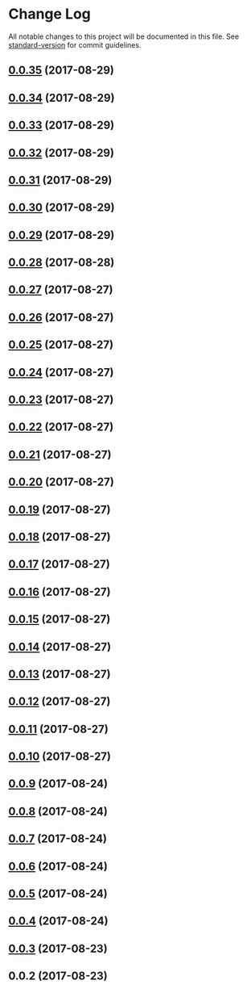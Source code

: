 # Change Log

All notable changes to this project will be documented in this file. See [standard-version](https://github.com/conventional-changelog/standard-version) for commit guidelines.

<a name="0.0.35"></a>
## [0.0.35](https://github.com/sapienstech/angular-hybrid-forms/compare/v0.0.34...v0.0.35) (2017-08-29)



<a name="0.0.34"></a>
## [0.0.34](https://github.com/sapienstech/angular-hybrid-forms/compare/v0.0.33...v0.0.34) (2017-08-29)



<a name="0.0.33"></a>
## [0.0.33](https://github.com/sapienstech/angular-hybrid-forms/compare/v0.0.32...v0.0.33) (2017-08-29)



<a name="0.0.32"></a>
## [0.0.32](https://github.com/sapienstech/angular-hybrid-forms/compare/v0.0.31...v0.0.32) (2017-08-29)



<a name="0.0.31"></a>
## [0.0.31](https://github.com/sapienstech/angular-hybrid-forms/compare/v0.0.30...v0.0.31) (2017-08-29)



<a name="0.0.30"></a>
## [0.0.30](https://github.com/sapienstech/angular-hybrid-forms/compare/v0.0.28...v0.0.30) (2017-08-29)



<a name="0.0.29"></a>
## [0.0.29](https://github.com/sapienstech/angular-hybrid-forms/compare/v0.0.28...v0.0.29) (2017-08-29)



<a name="0.0.28"></a>
## [0.0.28](https://github.com/sapienstech/angular-hybrid-forms/compare/v0.0.27...v0.0.28) (2017-08-28)



<a name="0.0.27"></a>
## [0.0.27](https://github.com/sapienstech/angular-hybrid-forms/compare/v0.0.26...v0.0.27) (2017-08-27)



<a name="0.0.26"></a>
## [0.0.26](https://github.com/sapienstech/angular-hybrid-forms/compare/v0.0.25...v0.0.26) (2017-08-27)



<a name="0.0.25"></a>
## [0.0.25](https://github.com/sapienstech/angular-hybrid-forms/compare/v0.0.24...v0.0.25) (2017-08-27)



<a name="0.0.24"></a>
## [0.0.24](https://github.com/sapienstech/angular-hybrid-forms/compare/v0.0.23...v0.0.24) (2017-08-27)



<a name="0.0.23"></a>
## [0.0.23](https://github.com/sapienstech/angular-hybrid-forms/compare/v0.0.22...v0.0.23) (2017-08-27)



<a name="0.0.22"></a>
## [0.0.22](https://github.com/sapienstech/angular-hybrid-forms/compare/v0.0.21...v0.0.22) (2017-08-27)



<a name="0.0.21"></a>
## [0.0.21](https://github.com/sapienstech/angular-hybrid-forms/compare/v0.0.20...v0.0.21) (2017-08-27)



<a name="0.0.20"></a>
## [0.0.20](https://github.com/sapienstech/angular-hybrid-forms/compare/v0.0.19...v0.0.20) (2017-08-27)



<a name="0.0.19"></a>
## [0.0.19](https://github.com/sapienstech/angular-hybrid-forms/compare/v0.0.18...v0.0.19) (2017-08-27)



<a name="0.0.18"></a>
## [0.0.18](https://github.com/sapienstech/angular-hybrid-forms/compare/v0.0.17...v0.0.18) (2017-08-27)



<a name="0.0.17"></a>
## [0.0.17](https://github.com/sapienstech/angular-hybrid-forms/compare/v0.0.16...v0.0.17) (2017-08-27)



<a name="0.0.16"></a>
## [0.0.16](https://github.com/sapienstech/angular-hybrid-forms/compare/v0.0.15...v0.0.16) (2017-08-27)



<a name="0.0.15"></a>
## [0.0.15](https://github.com/sapienstech/angular-hybrid-forms/compare/v0.0.14...v0.0.15) (2017-08-27)



<a name="0.0.14"></a>
## [0.0.14](https://github.com/sapienstech/angular-hybrid-forms/compare/v0.0.13...v0.0.14) (2017-08-27)



<a name="0.0.13"></a>
## [0.0.13](https://github.com/sapienstech/angular-hybrid-forms/compare/v0.0.12...v0.0.13) (2017-08-27)



<a name="0.0.12"></a>
## [0.0.12](https://github.com/sapienstech/angular-hybrid-forms/compare/v0.0.11...v0.0.12) (2017-08-27)



<a name="0.0.11"></a>
## [0.0.11](https://github.com/sapienstech/angular-hybrid-forms/compare/v0.0.10...v0.0.11) (2017-08-27)



<a name="0.0.10"></a>
## [0.0.10](https://github.com/sapienstech/angular-hybrid-forms/compare/v0.0.9...v0.0.10) (2017-08-27)



<a name="0.0.9"></a>
## [0.0.9](https://github.com/sapienstech/angular-hybrid-forms/compare/v0.0.8...v0.0.9) (2017-08-24)



<a name="0.0.8"></a>
## [0.0.8](https://github.com/sapienstech/angular-hybrid-forms/compare/v0.0.7...v0.0.8) (2017-08-24)



<a name="0.0.7"></a>
## [0.0.7](https://github.com/sapienstech/angular-hybrid-forms/compare/v0.0.6...v0.0.7) (2017-08-24)



<a name="0.0.6"></a>
## [0.0.6](https://github.com/sapienstech/angular-hybrid-forms/compare/v0.0.5...v0.0.6) (2017-08-24)



<a name="0.0.5"></a>
## [0.0.5](https://github.com/sapienstech/angular-hybrid-forms/compare/v0.0.4...v0.0.5) (2017-08-24)



<a name="0.0.4"></a>
## [0.0.4](https://github.com/sapienstech/angular-hybrid-forms/compare/v0.0.3...v0.0.4) (2017-08-24)



<a name="0.0.3"></a>
## [0.0.3](https://github.com/sapienstech/angular-hybrid-forms/compare/v0.0.2...v0.0.3) (2017-08-23)



<a name="0.0.2"></a>
## 0.0.2 (2017-08-23)
